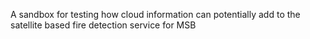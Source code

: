 A sandbox for testing how cloud information can potentially add to the satellite based fire detection service for MSB
